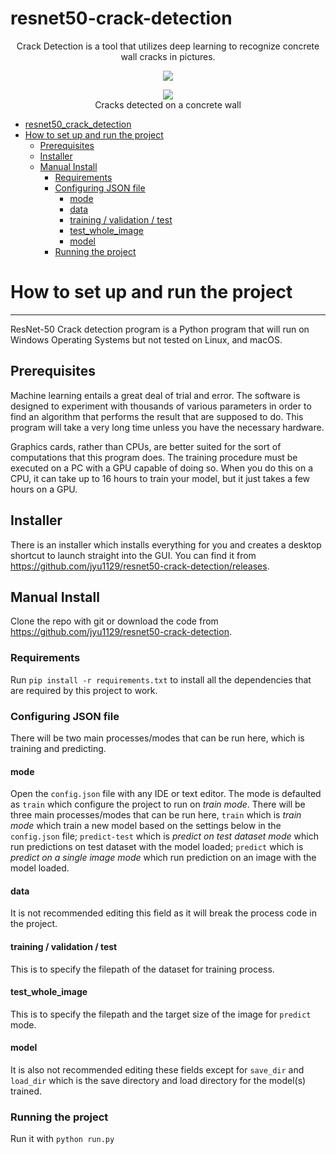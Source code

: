 # resnet50-crack-detection

<p align="center">
    Crack Detection is a tool that utilizes deep learning to recognize concrete wall cracks in pictures.
</p>
<p align="center">
<img src = "https://i.imgur.com/hRG0RHS.png" />
</p>

<p align="center">
<img src="https://i.imgur.com/2kf0vrI.png" />
<br />Cracks detected on a concrete wall
</p>

- [resnet50_crack_detection](#resnet50-crack-detection)
- [How to set up and run the project](#how-to-set-up-and-run-the-project)
  - [Prerequisites](#prerequisites)
  - [Installer](#installer)
  - [Manual Install](#manual-install)
    - [Requirements](#requirements)
    - [Configuring JSON file](#configuring-json-file)
      - [mode](#mode)
      - [data](#data)
      - [training / validation / test](#training--validation--test)
      - [test_whole_image](#test_whole_image)
      - [model](#model)
    - [Running the project](#running-the-project)

# How to set up and run the project

-----
ResNet-50 Crack detection program is a Python program that will run on Windows Operating Systems but not tested on Linux, and macOS.

## Prerequisites
Machine learning entails a great deal of trial and error. The software is designed to experiment with thousands of  various parameters in order to find an algorithm that performs the result that are supposed to do. This program will take a very long time unless you have the necessary hardware.

Graphics cards, rather than CPUs, are better suited for the sort of computations that this program does. The training procedure must be executed on a PC with a GPU capable of doing so. When you do this on a CPU, it can take up to 16 hours to train your model, but it just takes a few hours on a GPU.

## Installer
There is an installer which installs everything for you and creates a desktop shortcut to launch straight into the GUI. You can find it from https://github.com/jyu1129/resnet50-crack-detection/releases.

## Manual Install
Clone the repo with git or download the code from https://github.com/jyu1129/resnet50-crack-detection.

### Requirements
Run `pip install -r requirements.txt` to install all the dependencies that are required by this project to work.

### Configuring JSON file
There will be two main processes/modes that can be run here, which is training and predicting.

#### mode
Open the `config.json` file with any IDE or text editor. The mode is defaulted as `train` which configure the project to run on *train mode*. There will be three main processes/modes that can be run here, `train` which is *train mode* which train a new model based on the settings below in the `config.json` file; `predict-test` which is *predict on test dataset mode* which run predictions on test dataset with the model loaded; `predict` which is *predict on a single image mode* which run prediction on an image with the model loaded.

#### data
It is not recommended editing this field as it will break the process code in the project.

#### training / validation / test
This is to specify the filepath of the dataset for training process.

#### test_whole_image
This is to specify the filepath and the target size of the image for `predict` mode.

#### model
It is also not recommended editing these fields except for `save_dir` and `load_dir` which is the save directory and load directory for the model(s) trained.

### Running the project
Run it with `python run.py`
